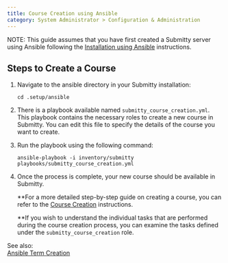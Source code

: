 ```yaml
---
title: Course Creation using Ansible
category: System Administrator > Configuration & Administration
---
```


NOTE: This guide assumes that you have first created a Submitty server
using Ansible following the
[Installation using Ansible](/sysadmin/installation/ansible) instructions.

## Steps to Create a Course

1. Navigate to the ansible directory in your Submitty installation:

    ```
    cd .setup/ansible
    ```

2. There is a playbook available named `submitty_course_creation.yml`. This playbook contains the necessary roles to create a new course in Submitty. You can edit this file to specify the details of the course you want to create.

3. Run the playbook using the following command:

    ```
    ansible-playbook -i inventory/submitty playbooks/submitty_course_creation.yml
    ```

4. Once the process is complete, your new course should be available in Submitty.

    **For a more detailed step-by-step guide on creating a course, you
      can refer to the [Course Creation](course_creation)
      instructions.

    **If you wish to understand the individual tasks that are performed during the course creation process, you can examine the tasks defined under the `submitty_course_creation` role.

See also:  
[Ansible Term Creation](/sysadmin/configuration/ansible_term_creation)